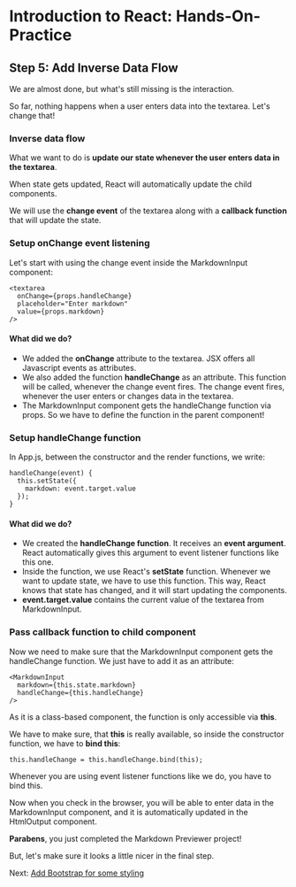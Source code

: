 # Introduction to React: Hands-On-Practice

## Step 5: Add Inverse Data Flow

We are almost done, but what's still missing is the interaction.

So far, nothing happens when a user enters data into the textarea. Let's change that!

### Inverse data flow

What we want to do is **update our state whenever the user enters data in the textarea**.

When state gets updated, React will automatically update the child components.

We will use the **change event** of the textarea along with a **callback function** that will update the state.

### Setup onChange event listening
Let's start with using the change event inside the MarkdownInput component:
```
<textarea
  onChange={props.handleChange}
  placeholder="Enter markdown"
  value={props.markdown}
/>
```
#### What did we do?
* We added the **onChange** attribute to the textarea. JSX offers all Javascript events as attributes.
* We also added the function **handleChange** as an attribute. This function will be called, whenever the change event fires. The change event fires, whenever the user enters or changes data in the textarea.
* The MarkdownInput component gets the handleChange function via props. So we have to define the function in the parent component!

### Setup handleChange function
 In App.js, between the constructor and the render functions, we write:
```
handleChange(event) {
  this.setState({
    markdown: event.target.value
  });
}
```
#### What did we do?
* We created the **handleChange function**. It receives an **event argument**. React automatically gives this argument to event listener functions like this one.
* Inside the function, we use React's **setState** function. Whenever we want to update state, we have to use this function. This way, React knows that state has changed, and it will start updating the components.
* **event.target.value** contains the current value of the textarea from MarkdownInput.

### Pass callback function to child component

Now we need to make sure that the MarkdownInput component gets the handleChange function. We just have to add it as an attribute:
```
<MarkdownInput
  markdown={this.state.markdown}
  handleChange={this.handleChange}
/>
```
As it is a class-based component, the function is only accessible via **this**.

We have to make sure, that **this** is really available, so inside the constructor function, we have to **bind this**:
```
this.handleChange = this.handleChange.bind(this);
```
Whenever you are using event listener functions like we do, you have to bind this.

Now when you check in the browser, you will be able to enter data in the MarkdownInput component, and it is automatically updated in the HtmlOutput component.

**Parabens**, you just completed the Markdown Previewer project!

But, let's make sure it looks a little nicer in the final step.

Next: [Add Bootstrap for some styling](tutorial-step6.md)